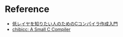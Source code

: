 # Reference
- [低レイヤを知りたい人のためのCコンパイラ作成入門](https://www.sigbus.info/compilerbook)
- [chibicc: A Small C Compiler](https://github.com/rui314/chibicc/commits/reference)
